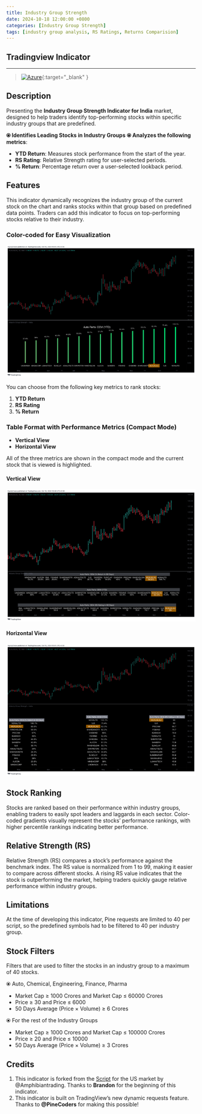 ```yaml
---
title: Industry Group Strength
date: 2024-10-18 12:00:00 +0800
categories: [Industry Group Strength]
tags: [industry group analysis, RS Ratings, Returns Comparision]
---
```


## Tradingview Indicator



<!-- TradingView Chart BEGIN -->
<script type="text/javascript" src="https://s3.tradingview.com/tv.js"></script>
<script type="text/javascript">
var tradingview_embed_options = {};
tradingview_embed_options.width = "800";
tradingview_embed_options.height = "600";
tradingview_embed_options.chart = "WynGo3lr";
new TradingView.chart(tradingview_embed_options);
</script>
<!-- TradingView Chart END -->


_____

> [![Azure](https://img.shields.io/badge/Click_Here_for_Indicator!-%230072C6.svg?style=for-the-badge&logo=microsoftazure&logoColor=white)](https://www.tradingview.com/script/WynGo3lr-Industry-Group-Strength-India/){:target="_blank" }


## Description

Presenting the **Industry Group Strength Indicator for India** market, designed to help traders identify top-performing stocks within specific industry groups that are predefined.

**⦿ Identifies Leading Stocks in Industry Groups**
**⦿ Analyzes the following metrics**:
* **YTD Return**: Measures stock performance from the start of the year.
* **RS Rating**: Relative Strength rating for user-selected periods.
* **% Return**: Percentage return over a user-selected lookback period.

## Features

This indicator dynamically recognizes the industry group of the current stock on the chart and ranks stocks within that group based on predefined data points. Traders can add this indicator to focus on top-performing stocks relative to their industry.

### Color-coded for Easy Visualization
![Color-coded](/images/industry_group_rank_rows.png)

You can choose from the following key metrics to rank stocks:
1. **YTD Return**
2. **RS Rating**
3. **% Return**

### Table Format with Performance Metrics (Compact Mode)

- **Vertical View**
- **Horizontal View**

All of the three metrics are shown in the compact mode and the current stock that is viewed is highlighted.

#### Vertical View
![Vertical View](/images/industry_group_rank_vertical.png)

#### Horizontal View
![Horizontal View](/images/industry_group_rank_horizontal.png)

## Stock Ranking

Stocks are ranked based on their performance within industry groups, enabling traders to easily spot leaders and laggards in each sector. Color-coded gradients visually represent the stocks’ performance rankings, with higher percentile rankings indicating better performance.

## Relative Strength (RS)

Relative Strength (RS) compares a stock’s performance against the benchmark index. The RS value is normalized from 1 to 99, making it easier to compare across different stocks. A rising RS value indicates that the stock is outperforming the market, helping traders quickly gauge relative performance within industry groups.

## Limitations

At the time of developing this indicator, Pine requests are limited to 40 per script, so the predefined symbols had to be filtered to 40 per industry group.

## Stock Filters

Filters that are used to filter the stocks in an industry group to a maximum of 40 stocks.

⦿ Auto, Chemical, Engineering, Finance, Pharma
* Market Cap ≥ 1000 Crores and Market Cap ≤ 60000 Crores
* Price ≥ 30 and Price ≤ 6000
* 50 Days Average (Price × Volume) ≥ 6 Crores

⦿ For the rest of the Industry Groups
* Market Cap ≥ 1000 Crores and Market Cap ≤ 100000 Crores
* Price ≥ 20 and Price ≤ 10000
* 50 Days Average (Price × Volume) ≥ 3 Crores

## Credits

1. This indicator is forked from the [Script](https://www.tradingview.com/script/5NsvcOVp-Industry-Group-Strength/) for the US market by @Amphibiantrading. Thanks to **Brandon** for the beginning of this indicator.
2. This indicator is built on TradingView’s new dynamic requests feature. Thanks to **@PineCoders** for making this possible!